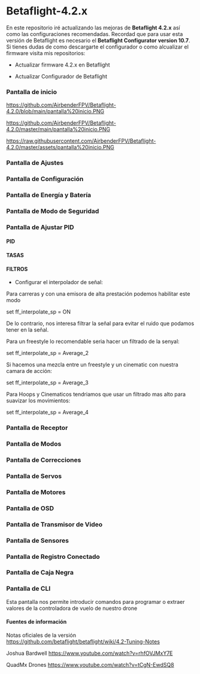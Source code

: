 # Betaflight-4.2.x

En este repositorio iré actualizando las mejoras de **Betaflight 4.2.x** así como las configuraciones recomendadas.
Recordad que para usar esta versión de Betaflight es necesario el **Betaflight Configurator version 10.7**.
Si tienes dudas de como descargarte el configurador o como alcualizar el firmware visita mis repositorios:

- Actualizar firmware 4.2.x en Betaflight

- Actualizar Configurador de Betaflight

### Pantalla de inicio

https://github.com/AirbenderFPV/Betaflight-4.2.0/blob/main/pantalla%20inicio.PNG

https://github.com/AirbenderFPV/Betaflight-4.2.0/master/main/pantalla%20inicio.PNG

https://raw.githubusercontent.com/AirbenderFPV/Betaflight-4.2.0/master/assets/pantalla%20inicio.PNG


### Pantalla de Ajustes

### Pantalla de Configuración

### Pantalla de Energía y Batería

### Pantalla de Modo de Seguridad

### Pantalla de Ajustar PID

#### PID
#### TASAS
#### FILTROS


- Configurar el interpolador de señal:

Para carreras y con una emisora de alta prestación podemos habilitar este modo

set ff_interpolate_sp = ON 

De lo contrario, nos interesa filtrar la señal para evitar el ruido que podamos tener en la señal.

Para un freestyle lo recomendable seria hacer un filtrado de la senyal:

set ff_interpolate_sp = Average_2

Si hacemos una mezcla entre un freestyle y un cinematic con nuestra camara de acción:

set ff_interpolate_sp = Average_3

Para Hoops y Cinematicos tendriamos que usar un filtrado mas alto para suavizar los movimientos:

set ff_interpolate_sp = Average_4
 

### Pantalla de Receptor

### Pantalla de Modos

### Pantalla de Correcciones

### Pantalla de Servos

### Pantalla de Motores

### Pantalla de OSD

### Pantalla de Transmisor de Video

### Pantalla de Sensores

### Pantalla de Registro Conectado

### Pantalla de Caja Negra

### Pantalla de CLI

Esta pantalla nos permite introducir comandos para programar o extraer valores de la controladora de vuelo de nuestro drone


#### Fuentes de información

Notas oficiales de la versión
https://github.com/betaflight/betaflight/wiki/4.2-Tuning-Notes

Joshua Bardwell
https://www.youtube.com/watch?v=rhfOVJMxY7E

QuadMx Drones
https://www.youtube.com/watch?v=tCgN-EwdSQ8



